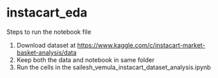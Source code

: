 # instacart_eda

Steps to run the notebook file
1. Download dataset at https://www.kaggle.com/c/instacart-market-basket-analysis/data
2. Keep both the data and notebook in same folder
3. Run the cells in the sailesh_vemula_instacart_dataset_analysis.ipynb
